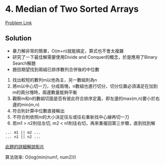 # 4. Median of Two Sorted Arrays

[Problem Link](https://leetcode.com/problems/median-of-two-sorted-arrays/)

## Solution

* 暴力解非常的簡單，O(m+n)就能搞定，算式也不會太複雜
* 研究了一下最佳解需要使用Divide and Conquer的概念，於是應用了Binary Search解題
* 題目期望找到兩組已排序數列合併後的中位數

1. 找出較短的數列m以他為主，另一數組則為n
2. 將m以中心切一刀，分成兩塊，n數組也進行切分，切分位置必須滿足在加到m的兩分塊時，兩邊數量能夠平衡
3. 觀察m和n的數組切面是否有彼此符合排序定義，即左邊的max(m,n)要小於右邊的min(m,n)
4. 符合則計算中位數直接輸出
5. 不符合則依照m的大小決定往左或往右重新找中心線再切一刀
6. 若m1 > n2則往左切, m2 < n1則往右切，再來重複回第三步驟，直到找到解

```
... m1 || m2 ...
... n1 || n2 ...
```

[此題的詳細解說影片](https://www.youtube.com/watch?v=LPFhl65R7ww)

算法效率: O(log(min(num1, num2)))<br>

